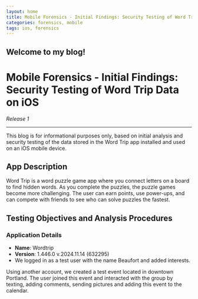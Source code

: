 ```yaml
---
layout: home
title: Mobile Forensics - Initial Findings: Security Testing of Word Trip Data on iOS
categories: forensics, mobile
tags: ios, forensics
---
```

Welcome to my blog!
---
# Mobile Forensics - Initial Findings: Security Testing of Word Trip Data on iOS
*Release 1*

---
This blog is for informational purposes only, based on initial analysis and security testing of the data stored in the Word Trip app installed and used on an iOS mobile device.

## App Description

Word Trip is a word puzzle game app where you connect letters on a board to find hidden words. As you complete the puzzles, the puzzle games become more challenging. The user can earn points, use power-ups, and can compete with friends to see who can solve puzzles the fastest.

## Testing Objectives and Analysis Procedures

### Application Details
- **Name**: Wordtrip
- **Version**: 1.446.0 v.2024.11.14 (632295)
- We logged in as a test user with the name Beaufort and added interests.

Using another account, we created a test event located in downtown Portland. The user joined this event and interacted with the group by texting, adding comments, sending pictures and adding this event to the calendar.

